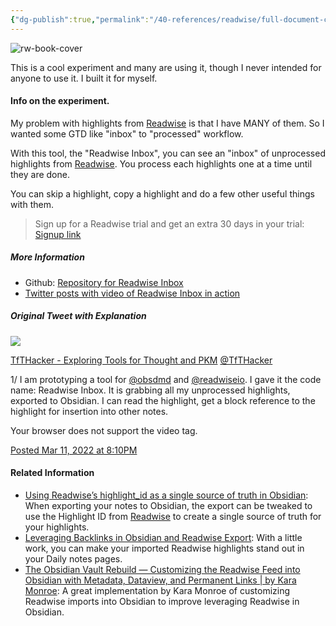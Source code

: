 ```yaml
---
{"dg-publish":true,"permalink":"/40-references/readwise/full-document-contents/tf-t-hacker/","tags":["rw/articles"]}
---
```


![rw-book-cover](https://publish.obsidian.md/favicon.ico?747ab83ab28487f2c454)

This is a cool experiment and many are using it, though I never intended for anyone to use it. I built it for myself.

#### Info on the experiment.

My problem with highlights from [Readwise](https://bit.ly/rwreader) is that I have MANY of them. So I wanted some GTD like "inbox" to "processed" workflow.

With this tool, the "Readwise Inbox", you can see an "inbox" of unprocessed highlights from [Readwise](https://bit.ly/rwreader). You process each highlights one at a time until they are done.

You can skip a highlight, copy a highlight and do a few other useful things with them.

>  Sign up for a Readwise trial and get an extra 30 days in your trial: [Signup link](https://bit.ly/rwreader)
> 
>  

##### More Information

* Github: [Repository for Readwise Inbox](https://github.com/TfTHacker/obsidian-readwise-inbox)
* [Twitter posts with video of Readwise Inbox in action](https://twitter.com/TfTHacker/status/1502376427701870597)

##### Original Tweet with Explanation

![](https://pbs.twimg.com/profile_images/1279439639221321728/w7ulmTh7.jpg)

[TfTHacker - Exploring Tools for Thought and PKM](https://twitter.com/TfTHacker)
[@TfTHacker](https://twitter.com/TfTHacker)

1/ I am prototyping a tool for [@obsdmd](https://twitter.com/obsdmd) and [@readwiseio](https://twitter.com/Readwiseio). I gave it the code name: Readwise Inbox. It is grabbing all my unprocessed highlights, exported to Obsidian. I can read the highlight, get a block reference to the highlight for insertion into other notes.

Your browser does not support the video tag.

[Posted Mar 11, 2022 at 8:10PM](https://twitter.com/TfTHacker/status/1502376427701870597)

#### Related Information

* [Using Readwise’s highlight\_id as a single source of truth in Obsidian](https://medium.com/obsidian-observer/using-readwises-highlight-id-as-a-single-source-of-truth-in-obsidian-b1de98a8b87c): When exporting your notes to Obsidian, the export can be tweaked to use the Highlight ID from [Readwise](https://bit.ly/rwreader) to create a single source of truth for your highlights.
* [Leveraging Backlinks in Obsidian and Readwise Export](https://medium.com/obsidian-observer/leveraging-backlinks-in-obsidian-and-readwise-export-aebb52ffa9d4): With a little work, you can make your imported Readwise highlights stand out in your Daily notes pages.
* [The Obsidian Vault Rebuild — Customizing the Readwise Feed into Obsidian with Metadata, Dataview, and Permanent Links | by Kara Monroe](https://iwannabemewhenigrowup.medium.com/the-obsidian-vault-rebuild-customizing-the-readwise-feed-into-obsidian-with-metadata-dataview-1314317c8916): A great implementation by Kara Monroe of customizing Readwise imports into Obsidian to improve leveraging Readwise in Obsidian.
